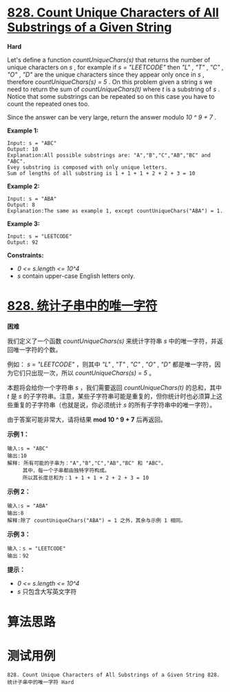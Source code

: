 # [828. Count Unique Characters of All Substrings of a Given String][enTitle]

**Hard**

Let's define a function  *countUniqueChars(s)*  that returns the number of unique characters on  *s* , for example if  *s = "LEETCODE"*  then  *"L"* ,  *"T"* , *"C"* , *"O"* , *"D"*  are the unique characters since they appear only once in  *s* , therefore  *countUniqueChars(s) = 5* .  On this problem given a string  *s*  we need to return the sum of  *countUniqueChars(t)*  where  *t*  is a substring of  *s* . Notice that some substrings can be repeated so on this case you have to count the repeated ones too.

Since the answer can be very large, return the answer modulo  *10 ^ 9 + 7* .



**Example 1:** 

```
Input: s = "ABC"
Output: 10
Explanation:All possible substrings are: "A","B","C","AB","BC" and "ABC".
Evey substring is composed with only unique letters.
Sum of lengths of all substring is 1 + 1 + 1 + 2 + 2 + 3 = 10

```

**Example 2:** 

```
Input: s = "ABA"
Output: 8
Explanation:The same as example 1, except countUniqueChars("ABA") = 1.

```

**Example 3:** 

```
Input: s = "LEETCODE"
Output: 92

```



**Constraints:** 

-  *0 <= s.length <= 10^4*  
-  *s*  contain upper-case English letters only.


# [828. 统计子串中的唯一字符][cnTitle]

**困难**

我们定义了一个函数  *countUniqueChars(s)*  来统计字符串  *s*  中的唯一字符，并返回唯一字符的个数。

例如： *s = "LEETCODE"*  ，则其中  *"L"* ,  *"T"* , *"C"* , *"O"* , *"D"*  都是唯一字符，因为它们只出现一次，所以  *countUniqueChars(s) = 5*  。

本题将会给你一个字符串  *s*  ，我们需要返回  *countUniqueChars(t)*  的总和，其中  *t*  是  *s*  的子字符串。注意，某些子字符串可能是重复的，但你统计时也必须算上这些重复的子字符串（也就是说，你必须统计  *s*  的所有子字符串中的唯一字符）。

由于答案可能非常大，请将结果 **mod 10 ^ 9 + 7**  后再返回。



**示例 1：** 

```
输入:s = "ABC"
输出:10
解释: 所有可能的子串为："A","B","C","AB","BC" 和 "ABC"。
     其中，每一个子串都由独特字符构成。
     所以其长度总和为：1 + 1 + 1 + 2 + 2 + 3 = 10

```

**示例 2：** 

```
输入:s = "ABA"
输出:8
解释:除了 countUniqueChars("ABA") = 1 之外，其余与示例 1 相同。

```

**示例 3：** 

```
输入：s = "LEETCODE"
输出：92

```



**提示：** 

-  *0 <= s.length <= 10^4*  
-  *s*  只包含大写英文字符




# 算法思路

# 测试用例
```
828. Count Unique Characters of All Substrings of a Given String 828. 统计子串中的唯一字符 Hard
```

[enTitle]: https://leetcode.com/problems/count-unique-characters-of-all-substrings-of-a-given-string/
[cnTitle]: https://leetcode-cn.com/problems/count-unique-characters-of-all-substrings-of-a-given-string/
